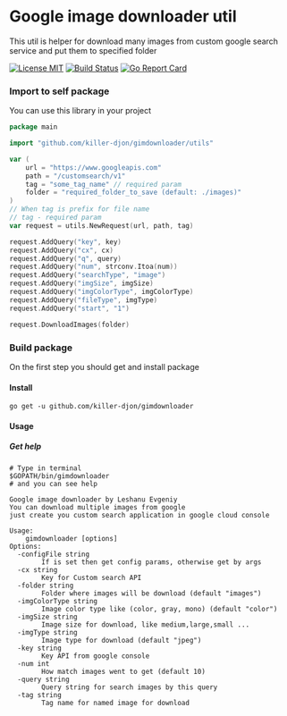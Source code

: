 # Google image downloader util
This util is helper for download many images from custom google search service and put them to specified folder

[![License MIT](https://img.shields.io/apm/l/vim-mode.svg)](https://en.wikipedia.org/wiki/MIT_License)
[![Build Status](https://travis-ci.com/killer-djon/gimdownloader.svg?branch=master)](https://travis-ci.com/killer-djon/gimdownloader)
[![Go Report Card](https://goreportcard.com/badge/github.com/killer-djon/gimdownloader)](https://goreportcard.com/report/github.com/killer-djon/gimdownloader)

### Import to self package
You can use this library in your project
```go
package main

import "github.com/killer-djon/gimdownloader/utils"

var (
    url = "https://www.googleapis.com"
    path = "/customsearch/v1"
    tag = "some_tag_name" // required param
    folder = "required_folder_to_save (default: ./images)"
)
// When tag is prefix for file name
// tag - required param
var request = utils.NewRequest(url, path, tag)

request.AddQuery("key", key)
request.AddQuery("cx", cx)
request.AddQuery("q", query)
request.AddQuery("num", strconv.Itoa(num))
request.AddQuery("searchType", "image")
request.AddQuery("imgSize", imgSize)
request.AddQuery("imgColorType", imgColorType)
request.AddQuery("fileType", imgType)
request.AddQuery("start", "1")

request.DownloadImages(folder)
```

### Build package
On the first step you should get and install package
#### Install
```
go get -u github.com/killer-djon/gimdownloader
```

#### Usage
##### Get help
```
# Type in terminal
$GOPATH/bin/gimdownloader
# and you can see help

Google image downloader by Leshanu Evgeniy
You can download multiple images from google
just create you custom search application in google cloud console

Usage:
	gimdownloader [options] 
Options:
  -configFile string
    	If is set then get config params, otherwise get by args
  -cx string
    	Key for Custom search API
  -folder string
    	Folder where images will be download (default "images")
  -imgColorType string
    	Image color type like (color, gray, mono) (default "color")
  -imgSize string
    	Image size for download, like medium,large,small ...
  -imgType string
    	Image type for download (default "jpeg")
  -key string
    	Key API from google console
  -num int
    	How match images went to get (default 10)
  -query string
    	Query string for search images by this query
  -tag string
    	Tag name for named image for download
```